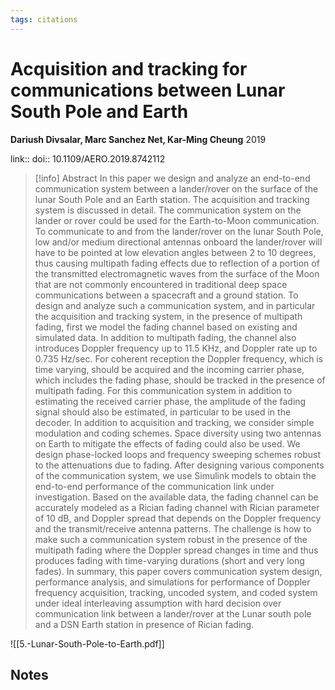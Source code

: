 ```yaml
---
tags: citations
---
```

# Acquisition and tracking for communications between Lunar South Pole and Earth

**Dariush Divsalar, Marc Sanchez Net, Kar-Ming Cheung**
2019

link:: 
doi:: 10.1109/AERO.2019.8742112

> [!info] Abstract
> In this paper we design and analyze an end-to-end communication system between a lander/rover on the surface of the lunar South Pole and an Earth station. The acquisition and tracking system is discussed in detail. The communication system on the lander or rover could be used for the Earth-to-Moon communication. To communicate to and from the lander/rover on the lunar South Pole, low and/or medium directional antennas onboard the lander/rover will have to be pointed at low elevation angles between 2 to 10 degrees, thus causing multipath fading effects due to reflection of a portion of the transmitted electromagnetic waves from the surface of the Moon that are not commonly encountered in traditional deep space communications between a spacecraft and a ground station. To design and analyze such a communication system, and in particular the acquisition and tracking system, in the presence of multipath fading, first we model the fading channel based on existing and simulated data. In addition to multipath fading, the channel also introduces Doppler frequency up to 11.5 KHz, and Doppler rate up to 0.735 Hz/sec. For coherent reception the Doppler frequency, which is time varying, should be acquired and the incoming carrier phase, which includes the fading phase, should be tracked in the presence of multipath fading. For this communication system in addition to estimating the received carrier phase, the amplitude of the fading signal should also be estimated, in particular to be used in the decoder. In addition to acquisition and tracking, we consider simple modulation and coding schemes. Space diversity using two antennas on Earth to mitigate the effects of fading could also be used. We design phase-locked loops and frequency sweeping schemes robust to the attenuations due to fading. After designing various components of the communication system, we use Simulink models to obtain the end-to-end performance of the communication link under investigation. Based on the available data, the fading channel can be accurately modeled as a Rician fading channel with Rician parameter of 10 dB, and Doppler spread that depends on the Doppler frequency and the transmit/receive antenna patterns. The challenge is how to make such a communication system robust in the presence of the multipath fading where the Doppler spread changes in time and thus produces fading with time-varying durations (short and very long fades). In summary, this paper covers communication system design, performance analysis, and simulations for performance of Doppler frequency acquisition, tracking, uncoded system, and coded system under ideal interleaving assumption with hard decision over communication link between a lander/rover at the Lunar south pole and a DSN Earth station in presence of Rician fading.


![[5.-Lunar-South-Pole-to-Earth.pdf]]
## Notes

